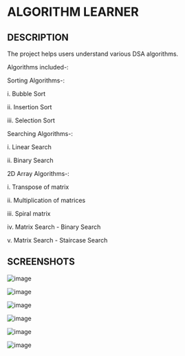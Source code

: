 <h1>ALGORITHM LEARNER</h1>
<h2>DESCRIPTION</h2>
The project helps users understand various DSA algorithms.

Algorithms included-:

Sorting Algorithms-:

i. Bubble Sort

ii. Insertion Sort

iii. Selection Sort

Searching Algorithms-:

i. Linear Search

ii. Binary Search

2D Array Algorithms-:

i. Transpose of matrix

ii. Multiplication of matrices

iii. Spiral matrix

iv. Matrix Search - Binary Search

v. Matrix Search - Staircase Search
<h2>SCREENSHOTS</h2>

![image](https://github.com/Nikita06211/Dev-Geeks/assets/120494269/55195190-bb88-40ad-a95c-419ea72e74a3)

![image](https://github.com/Nikita06211/Dev-Geeks/assets/120494269/1661a9ad-a331-44e2-bc85-848839cba310)

![image](https://github.com/Nikita06211/Dev-Geeks/assets/120494269/dce09dc5-e136-4303-9134-39682e8f537e)

![image](https://github.com/Nikita06211/Dev-Geeks/assets/120494269/fd56f2e5-23e5-452b-bd27-6e76f70218ef)

![image](https://github.com/Nikita06211/Dev-Geeks/assets/120494269/7d90705b-c1c6-42d2-8b77-dd5e9b959632)

![image](https://github.com/Nikita06211/Dev-Geeks/assets/120494269/f79901ae-0e23-4cc7-92a9-eb1c545a79d2)





